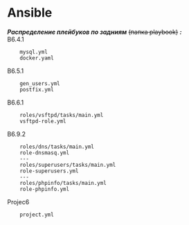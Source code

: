 # Ansible
***Распределение плейбуков по задниям*** ~~(папка playbook)~~ ***:***    
В6.4.1
```
    mysql.yml
    docker.yaml
```
 B6.5.1
```
    gen_users.yml
    postfix.yml
```
 B6.6.1
```
    roles/vsftpd/tasks/main.yml
    vsftpd-role.yml
```
 B6.9.2
```
    roles/dns/tasks/main.yml
    role-dnsmasq.yml
    ---
    roles/superusers/tasks/main.yml
    role-superusers.yml
    ---    
    roles/phpinfo/tasks/main.yml
    role-phpinfo.yml
```
Projec6 
```
    project.yml
```
